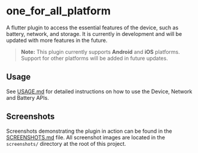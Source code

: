 # one_for_all_platform

A flutter plugin to access the essential features of the device, such as battery, network, and storage. It is currently in development and will be updated with more features in the future.

> **Note:** This plugin currently supports **Android** and **iOS** platforms. Support for other platforms will be added in future updates.


## Usage

See [USAGE.md](USAGE.md) for detailed instructions on how to use the Device, Network and Battery APIs.

## Screenshots

Screenshots demonstrating the plugin in action can be found in the [SCREENSHOTS.md](SCREENSHOTS.md) file. All screenshot images are located in the `screenshots/` directory at the root of this project.
